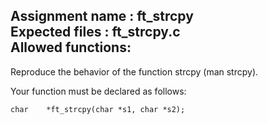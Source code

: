 Assignment name  : ft\_strcpy  
Expected files   : ft\_strcpy.c  
Allowed functions:   
--------------------------------------------------------------------------------  

Reproduce the behavior of the function strcpy (man strcpy).  

Your function must be declared as follows:  

``char    *ft_strcpy(char *s1, char *s2);``
